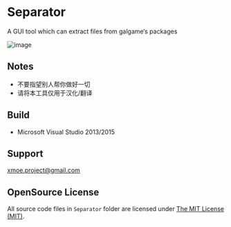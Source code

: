 # Separator
A GUI tool which can extract files from galgame‘s packages  

![image](https://github.com/xmoeproject/Separator/blob/master/Preview.png)  

## Notes
- 不要指望别人帮你做好一切
- 请将本工具仅用于汉化/翻译

## Build
- Microsoft Visual Studio 2013/2015

## Support
xmoe.project@gmail.com  


## OpenSource License  

All source code files in `Separator` folder are licensed under [The MIT License (MIT)](http://mit-license.org).